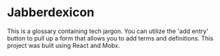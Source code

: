 # Jabberdexicon
This is a glossary containing tech jargon. You can utilize the 'add entry' button to pull up a form that allows you to add terms and definitions. This project was built using React and Mobx. 
